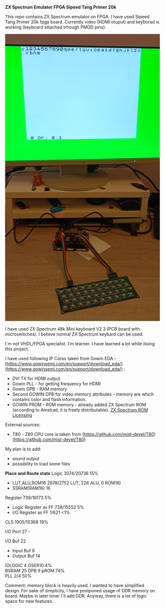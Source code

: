 **ZX Spectrum Emulator FPGA Sipeed Tang Primer 20k**

This repo contains ZX Spectrum emulator on FPGA. I have used Sipeed Tang Primer 20k fpga board.
Currently video (HDMI otuput) and keyborad is working (keyboard attached trhough PMOD pins).

![My board](zx_spectrum.jpg "My board")


I have used ZX Spectrum 48k Mini keyboard V2.3 (PCB board with microswitches). I believe normal ZX Spectrum keybard can be used.

I`m not VHDL/FPGA specialist. I'm learner. I have learned a lot while doing this project.

I have used following IP Cores taken from Gowin EDA - [https://www.gowinsemi.com/en/support/download_eda/](https://www.gowinsemi.com/en/support/download_eda/) :

- DVI TX for HDMI output
- Gowin PLL - for getting frequency for HDMI
- Gowin DPB - RAM memory
- Second GOWIN DPB for video memory attributes - memory are which contains color and flash information.
- GOWIN PROM - ROM memory - already added ZX Spectrum ROM (according to Amstrad, it is freely distributable). [ZX Spectrum ROM Licensing](rom_license.md)

External sources:

- T80 - Z80 CPU core is taken from [https://github.com/mist-devel/T80](https://github.com/mist-devel/T80)

My plan is to add:

- sound output
- possibility to load some files



**Place and Route stats**
Logic	3074/20736	15%

- LUT,ALU,ROM16	2978(2752 LUT, 226 ALU, 0 ROM16)
- SSRAM(RAM16)	16

Register	739/16173	5%

- Logic Register as FF	738/15552	5%
- I/O Register as FF	1/621	<1%

CLS	1905/10368	19%

I/O Port	27	-

I/O Buf	22

- Input Buf	8
- Output Buf 14

IOLOGIC	4 OSER10 4%  
BSRAM	25 DPB 9 pROM 74%  
PLL	2/4	50%


Comment: memory block is heavily used. I wanted to have simplified design. For sake of simplicity, I have postponed usage of DDR memory on board. Maybe in later timer I`ll add DDR. Anyway, there is a lot of logic space for new features.
